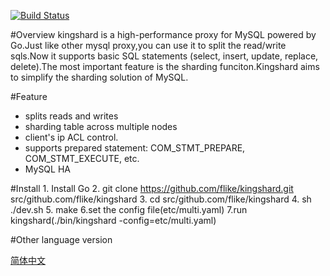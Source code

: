 [![Build Status](https://travis-ci.org/flike/kingshard.svg?branch=master)](https://travis-ci.org/flike/kingshard)

#Overview
kingshard is a high-performance proxy for MySQL powered by Go.Just like other mysql proxy,you can use it to split the read/write sqls.Now it supports basic SQL statements (select, insert, update, replace, delete).The most important feature is 
the sharding funciton.Kingshard aims to simplify the sharding solution of MySQL.

#Feature
- splits reads and writes
- sharding table across multiple nodes
- client's ip ACL control.
- supports prepared statement: COM_STMT_PREPARE, COM_STMT_EXECUTE, etc.
- MySQL HA

#Install
    1. Install Go
    2. git clone https://github.com/flike/kingshard.git src/github.com/flike/kingshard
    3. cd src/github.com/flike/kingshard
    4. sh ./dev.sh
    5. make
    6.set the config file(etc/multi.yaml)
    7.run kingshard(./bin/kingshard -config=etc/multi.yaml)

#Other language version

[简体中文](README_ZH.md)

